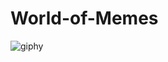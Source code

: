 # World-of-Memes 
![giphy](https://user-images.githubusercontent.com/77483722/134114394-b61fe503-c16f-4c34-8c35-cdc1c59149c2.gif)
